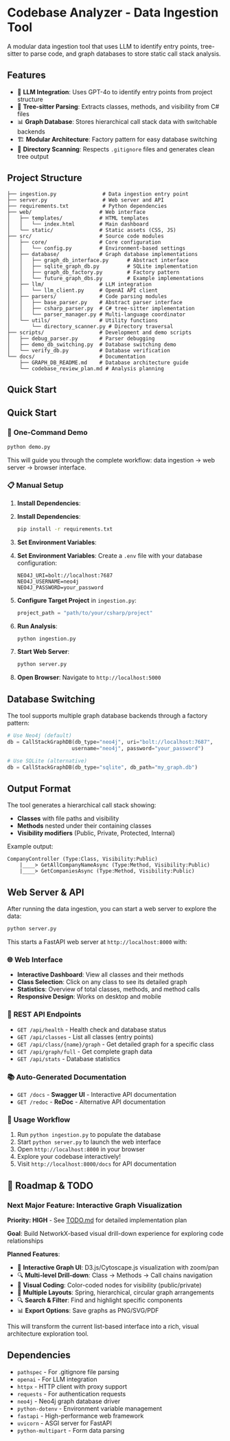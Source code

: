 # Codebase Analyzer - Data Ingestion Tool

A modular data ingestion tool that uses LLM to identify entry points, tree-sitter to parse code, and graph databases to store static call stack analysis.

## Features

- 🧠 **LLM Integration**: Uses GPT-4o to identify entry points from project structure
- 🌳 **Tree-sitter Parsing**: Extracts classes, methods, and visibility from C# files
- 📊 **Graph Database**: Stores hierarchical call stack data with switchable backends
- 🏗️ **Modular Architecture**: Factory pattern for easy database switching
- 📁 **Directory Scanning**: Respects `.gitignore` files and generates clean tree output

## Project Structure

```
├── ingestion.py               # Data ingestion entry point
├── server.py                  # Web server and API
├── requirements.txt           # Python dependencies
├── web/                      # Web interface
│   ├── templates/            # HTML templates
│   │   └── index.html        # Main dashboard
│   └── static/               # Static assets (CSS, JS)
├── src/                      # Source code modules
│   ├── core/                 # Core configuration
│   │   └── config.py         # Environment-based settings
│   ├── database/             # Graph database implementations
│   │   ├── graph_db_interface.py      # Abstract interface
│   │   ├── sqlite_graph_db.py         # SQLite implementation
│   │   ├── graph_db_factory.py        # Factory pattern
│   │   └── future_graph_dbs.py        # Example implementations
│   ├── llm/                  # LLM integration
│   │   └── llm_client.py     # OpenAI API client
│   ├── parsers/              # Code parsing modules
│   │   ├── base_parser.py    # Abstract parser interface
│   │   ├── csharp_parser.py  # C# tree-sitter implementation
│   │   └── parser_manager.py # Multi-language coordinator
│   └── utils/                # Utility functions
│       └── directory_scanner.py # Directory traversal
├── scripts/                  # Development and demo scripts
│   ├── debug_parser.py       # Parser debugging
│   ├── demo_db_switching.py  # Database switching demo
│   └── verify_db.py          # Database verification
└── docs/                     # Documentation
    ├── GRAPH_DB_README.md    # Database architecture guide
    └── codebase_review_plan.md # Analysis planning
```

## Quick Start

## Quick Start

### 🚀 **One-Command Demo**
```bash
python demo.py
```
This will guide you through the complete workflow: data ingestion → web server → browser interface.

### 📋 **Manual Setup**

1. **Install Dependencies**:
1. **Install Dependencies**:
   ```bash
   pip install -r requirements.txt
   ```

2. **Set Environment Variables**:
2. **Set Environment Variables**:
   Create a `.env` file with your database configuration:
   ```env
   NEO4J_URI=bolt://localhost:7687
   NEO4J_USERNAME=neo4j
   NEO4J_PASSWORD=your_password
   ```

3. **Configure Target Project** in `ingestion.py`:
   ```python
   project_path = "path/to/your/csharp/project"
   ```

4. **Run Analysis**:
   ```bash
   python ingestion.py
   ```

5. **Start Web Server**:
   ```bash
   python server.py
   ```

6. **Open Browser**: Navigate to `http://localhost:5000`

## Database Switching

The tool supports multiple graph database backends through a factory pattern:

```python
# Use Neo4j (default)
db = CallStackGraphDB(db_type="neo4j", uri="bolt://localhost:7687", 
                     username="neo4j", password="your_password")

# Use SQLite (alternative)
db = CallStackGraphDB(db_type="sqlite", db_path="my_graph.db")
```

## Output Format

The tool generates a hierarchical call stack showing:
- **Classes** with file paths and visibility
- **Methods** nested under their containing classes
- **Visibility modifiers** (Public, Private, Protected, Internal)

Example output:
```
CompanyController (Type:Class, Visibility:Public)
    |____> GetAllCompanyNameAsync (Type:Method, Visibility:Public)
    |____> GetCompaniesAsync (Type:Method, Visibility:Public)
```

## Web Server & API

After running the data ingestion, you can start a web server to explore the data:

```bash
python server.py
```

This starts a FastAPI web server at `http://localhost:8000` with:

### 🌐 **Web Interface**
- **Interactive Dashboard**: View all classes and their methods
- **Class Selection**: Click on any class to see its detailed graph
- **Statistics**: Overview of total classes, methods, and method calls
- **Responsive Design**: Works on desktop and mobile

### 📡 **REST API Endpoints**
- `GET /api/health` - Health check and database status
- `GET /api/classes` - List all classes (entry points)
- `GET /api/class/{name}/graph` - Get detailed graph for a specific class
- `GET /api/graph/full` - Get complete graph data
- `GET /api/stats` - Database statistics

### 📚 **Auto-Generated Documentation**
- `GET /docs` - **Swagger UI** - Interactive API documentation
- `GET /redoc` - **ReDoc** - Alternative API documentation

### 🚀 **Usage Workflow**
1. Run `python ingestion.py` to populate the database
2. Start `python server.py` to launch the web interface
3. Open `http://localhost:8000` in your browser
4. Explore your codebase interactively!
5. Visit `http://localhost:8000/docs` for API documentation

## 🎯 Roadmap & TODO

### **Next Major Feature: Interactive Graph Visualization** 
**Priority: HIGH** - See [TODO.md](TODO.md) for detailed implementation plan

**Goal**: Build NetworkX-based visual drill-down experience for exploring code relationships

**Planned Features**:
- 🎨 **Interactive Graph UI**: D3.js/Cytoscape.js visualization with zoom/pan
- 🔍 **Multi-level Drill-down**: Class → Methods → Call chains navigation  
- 🎯 **Visual Coding**: Color-coded nodes for visibility (public/private)
- 📐 **Multiple Layouts**: Spring, hierarchical, circular graph arrangements
- 🔍 **Search & Filter**: Find and highlight specific components
- 📊 **Export Options**: Save graphs as PNG/SVG/PDF

This will transform the current list-based interface into a rich, visual architecture exploration tool.

## Dependencies

- `pathspec` - For .gitignore file parsing
- `openai` - For LLM integration
- `httpx` - HTTP client with proxy support
- `requests` - For authentication requests
- `neo4j` - Neo4j graph database driver
- `python-dotenv` - Environment variable management
- `fastapi` - High-performance web framework
- `uvicorn` - ASGI server for FastAPI
- `python-multipart` - Form data parsing
